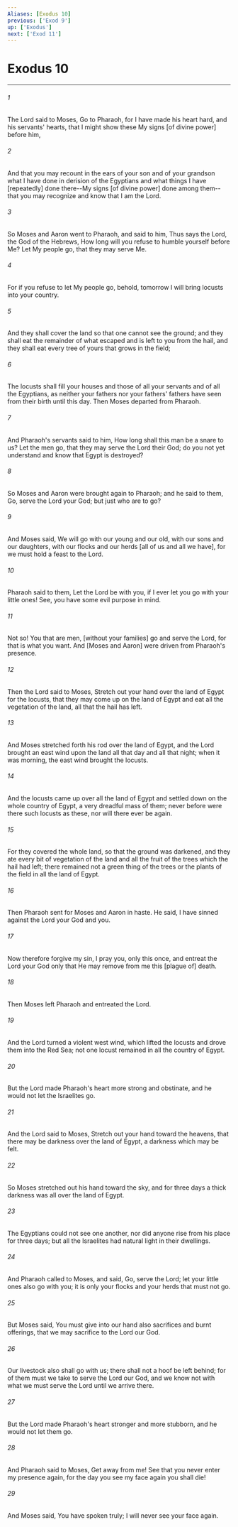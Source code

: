 ```yaml
---
Aliases: [Exodus 10]
previous: ['Exod 9']
up: ['Exodus']
next: ['Exod 11']
---
```

# Exodus 10

***

###### 1 

The Lord said to Moses, Go to Pharaoh, for I have made his heart hard, and his servants' hearts, that I might show these My signs [of divine power] before him, 

###### 2 

And that you may recount in the ears of your son and of your grandson what I have done in derision of the Egyptians and what things I have [repeatedly] done there--My signs [of divine power] done among them--that you may recognize and know that I am the Lord. 

###### 3 

So Moses and Aaron went to Pharaoh, and said to him, Thus says the Lord, the God of the Hebrews, How long will you refuse to humble yourself before Me? Let My people go, that they may serve Me. 

###### 4 

For if you refuse to let My people go, behold, tomorrow I will bring locusts into your country. 

###### 5 

And they shall cover the land so that one cannot see the ground; and they shall eat the remainder of what escaped and is left to you from the hail, and they shall eat every tree of yours that grows in the field; 

###### 6 

The locusts shall fill your houses and those of all your servants and of all the Egyptians, as neither your fathers nor your fathers' fathers have seen from their birth until this day. Then Moses departed from Pharaoh. 

###### 7 

And Pharaoh's servants said to him, How long shall this man be a snare to us? Let the men go, that they may serve the Lord their God; do you not yet understand and know that Egypt is destroyed? 

###### 8 

So Moses and Aaron were brought again to Pharaoh; and he said to them, Go, serve the Lord your God; but just who are to go? 

###### 9 

And Moses said, We will go with our young and our old, with our sons and our daughters, with our flocks and our herds [all of us and all we have], for we must hold a feast to the Lord. 

###### 10 

Pharaoh said to them, Let the Lord be with you, if I ever let you go with your little ones! See, you have some evil purpose in mind. 

###### 11 

Not so! You that are men, [without your families] go and serve the Lord, for that is what you want. And [Moses and Aaron] were driven from Pharaoh's presence. 

###### 12 

Then the Lord said to Moses, Stretch out your hand over the land of Egypt for the locusts, that they may come up on the land of Egypt and eat all the vegetation of the land, all that the hail has left. 

###### 13 

And Moses stretched forth his rod over the land of Egypt, and the Lord brought an east wind upon the land all that day and all that night; when it was morning, the east wind brought the locusts. 

###### 14 

And the locusts came up over all the land of Egypt and settled down on the whole country of Egypt, a very dreadful mass of them; never before were there such locusts as these, nor will there ever be again. 

###### 15 

For they covered the whole land, so that the ground was darkened, and they ate every bit of vegetation of the land and all the fruit of the trees which the hail had left; there remained not a green thing of the trees or the plants of the field in all the land of Egypt. 

###### 16 

Then Pharaoh sent for Moses and Aaron in haste. He said, I have sinned against the Lord your God and you. 

###### 17 

Now therefore forgive my sin, I pray you, only this once, and entreat the Lord your God only that He may remove from me this [plague of] death. 

###### 18 

Then Moses left Pharaoh and entreated the Lord. 

###### 19 

And the Lord turned a violent west wind, which lifted the locusts and drove them into the Red Sea; not one locust remained in all the country of Egypt. 

###### 20 

But the Lord made Pharaoh's heart more strong and obstinate, and he would not let the Israelites go. 

###### 21 

And the Lord said to Moses, Stretch out your hand toward the heavens, that there may be darkness over the land of Egypt, a darkness which may be felt. 

###### 22 

So Moses stretched out his hand toward the sky, and for three days a thick darkness was all over the land of Egypt. 

###### 23 

The Egyptians could not see one another, nor did anyone rise from his place for three days; but all the Israelites had natural light in their dwellings. 

###### 24 

And Pharaoh called to Moses, and said, Go, serve the Lord; let your little ones also go with you; it is only your flocks and your herds that must not go. 

###### 25 

But Moses said, You must give into our hand also sacrifices and burnt offerings, that we may sacrifice to the Lord our God. 

###### 26 

Our livestock also shall go with us; there shall not a hoof be left behind; for of them must we take to serve the Lord our God, and we know not with what we must serve the Lord until we arrive there. 

###### 27 

But the Lord made Pharaoh's heart stronger and more stubborn, and he would not let them go. 

###### 28 

And Pharaoh said to Moses, Get away from me! See that you never enter my presence again, for the day you see my face again you shall die! 

###### 29 

And Moses said, You have spoken truly; I will never see your face again.

